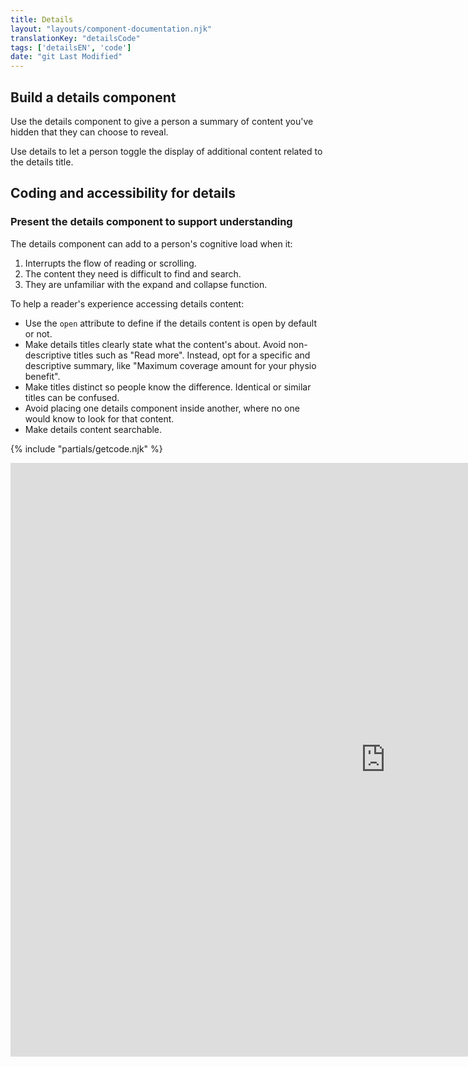 ```yaml
---
title: Details
layout: "layouts/component-documentation.njk"
translationKey: "detailsCode"
tags: ['detailsEN', 'code']
date: "git Last Modified"
---
```


## Build a details component

Use the details component to give a person a summary of content you've hidden that they can choose to reveal.

Use details to let a person toggle the display of additional content related to the details title.

## Coding and accessibility for details

### Present the details component to support understanding

The details component can add to a person's cognitive load when it:

1. Interrupts the flow of reading or scrolling.
2. The content they need is difficult to find and search.
3. They are unfamiliar with the expand and collapse function.

To help a reader's experience accessing details content:

- Use the `open` attribute to define if the details content is open by default or not.
- Make details titles clearly state what the content's about. Avoid non-descriptive titles such as "Read more". Instead, opt for a specific and descriptive summary, like "Maximum coverage amount for your physio benefit".
- Make titles distinct so people know the difference. Identical or similar titles can be confused.
- Avoid placing one details component inside another, where no one would know to look for that content.
- Make details content searchable.

{% include "partials/getcode.njk" %}

<div class="iframe-container">
  <iframe
    title="Overview of gcds-details properties and events."
    src="https://cds-snc.github.io/gcds-components/iframe.html?viewMode=docs&singleStory=true&id=components-details--events-properties"
    width="1200"
    height="950"
    style="display: block; margin: 0 auto;"
    frameBorder="0"
    allow="clipboard-write"
  ></iframe>
</div>
